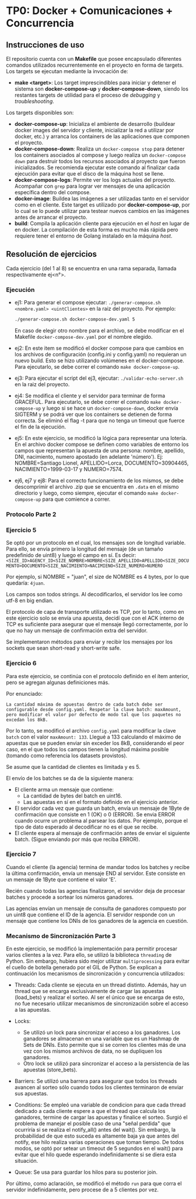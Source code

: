 # TP0: Docker + Comunicaciones + Concurrencia

## Instrucciones de uso
El repositorio cuenta con un **Makefile** que posee encapsulado diferentes comandos utilizados recurrentemente en el proyecto en forma de targets. Los targets se ejecutan mediante la invocación de:

* **make \<target\>**:
Los target imprescindibles para iniciar y detener el sistema son **docker-compose-up** y **docker-compose-down**, siendo los restantes targets de utilidad para el proceso de _debugging_ y _troubleshooting_.

Los targets disponibles son:
* **docker-compose-up**: Inicializa el ambiente de desarrollo (buildear docker images del servidor y cliente, inicializar la red a utilizar por docker, etc.) y arranca los containers de las aplicaciones que componen el proyecto.
* **docker-compose-down**: Realiza un `docker-compose stop` para detener los containers asociados al compose y luego realiza un `docker-compose down` para destruir todos los recursos asociados al proyecto que fueron inicializados. Se recomienda ejecutar este comando al finalizar cada ejecución para evitar que el disco de la máquina host se llene.
* **docker-compose-logs**: Permite ver los logs actuales del proyecto. Acompañar con `grep` para lograr ver mensajes de una aplicación específica dentro del compose.
* **docker-image**: Buildea las imágenes a ser utilizadas tanto en el servidor como en el cliente. Este target es utilizado por **docker-compose-up**, por lo cual se lo puede utilizar para testear nuevos cambios en las imágenes antes de arrancar el proyecto.
* **build**: Compila la aplicación cliente para ejecución en el _host_ en lugar de en docker. La compilación de esta forma es mucho más rápida pero requiere tener el entorno de Golang instalado en la máquina _host_.

## Resolución de ejercicios
Cada ejercicio (del 1 al 8) se encuentra en una rama separada, llamada respectivamente ej<n°>.

### Ejecución
- ej1: Para generar el compose ejecutar: `./generar-compose.sh <nombre.yaml> <uintClientes>` en la raiz del proyecto. Por ejemplo:
    ```bash
    ./generar-compose.sh docker-compose-dev.yaml 5
    ```
    En caso de elegir otro nombre para el archivo, se debe modificar en el Makefile `docker-compose-dev.yaml` por el nombre elegido.

- ej2: En este item se modificó el docker compose para que cambios en los archivos de configuración (config.ini y config.yaml) no requieran un nuevo build. Esto se hizo utilizando volúmenes en el docker-compose. Para ejecutarlo, se debe correr el comando `make docker-compose-up`.

- ej3: Para ejecutar el script del ej3, ejecutar: `./validar-echo-server.sh` en la raiz del proyecto.

- ej4: Se modifica el cliente y el servidor para terminar de forma GRACEFUL. Para ejecutarlo, se debe correr el comando `make docker-compose-up` y luego si se hace un 
`docker-compose-down`, docker envía SIGTERM y se podrá ver que los containers se detienen de forma correcta. 
Se eliminó el flag -t para que no tenga un timeout que fuerce el fin de la ejecución.

- ej5: En este ejercicio, se modificó la lógica para representar una lotería. En el archivo docker compose se definen como variables de entorno los campos que representan la apuesta de una persona: nombre, apellido, DNI, nacimiento, numero apostado (en adelante 'número'). Ej: NOMBRE=Santiago Lionel, APELLIDO=Lorca, DOCUMENTO=30904465, NACIMIENTO=1999-03-17 y NUMERO=7574.


- ej6, ej7 y ej8: Para el correcto funcionamiento de los mismos, se debe descomprimir el archivo .zip que se encuentra en `.data` en el mismo directorio y luego, como siempre, ejecutar el comando `make docker-compose-up` para que comience a correr.

### Protocolo Parte 2
### Ejercicio 5
Se optó por un protocolo en el cual, los mensajes son de longitud variable. Para ello, se envía primero la longitud del mensaje (de un tamaño predefinido de uint8) y luego el campo en sí. Es decir:
`<SIZE_ID>AGENCY_ID<SIZE_NOMBRE>NOMBRE<SIZE_APELLIDO>APELLIDO<SIZE_DOCUMENTO>DOCUMENTO<SIZE_NACIMIENTO>NACIMIENO<SIZE_NUMERO>NUMERO`

Por ejemplo, si NOMBRE = "juan", el size de NOMBRE es 4 bytes, por lo que quedaría: `4juan`.

Los campos son todos strings. Al decodificarlos, el servidor los lee como utf-8 en big endian.

El protocolo de capa de transporte utilizado es TCP, por lo tanto, como en este ejercicio solo se envía una apuesta, decidí que con el ACK interno de TCP es suficiente para asegurar que el mensaje llegó correctamente, por lo que no hay un mensaje de confirmación extra del servidor. 

Se implementaron métodos para enviar y recibir los mensajes por los sockets que sean short-read y short-write safe.

### Ejercicio 6
Para este ejercicio, se continúa con el protocolo definido en el ítem anterior, pero se agregan algunas definiciones más.

Por enunciado:
```
La cantidad máxima de apuestas dentro de cada batch debe ser configurable desde config.yaml. Respetar la clave batch: maxAmount, pero modificar el valor por defecto de modo tal que los paquetes no excedan los 8kB. 
```

Por lo tanto, se modificó el archivo `config.yaml` para modificar la clave `batch` con el valor `maxAmount: 133`. Llegué a 133 calculando el máximo de apuestas que se pueden enviar sin exceder los 8kB, considerando el peor caso, en el que todos los campos tienen la longitud máxima posible (tomando como referencia los datasets provistos).

Se asume que la cantidad de clientes es limitada y es 5.

El envío de los batches se da de la siguiente manera:
- El cliente arma un mensaje que contiene:
    - La cantidad de bytes del batch en uint16.
    - Las apuestas en sí en el formato definido en el ejercicio anterior.
- El servidor cada vez que guarda un batch, envía un mensaje de 1Byte de confirmación que consiste en 1 (OK) o 0 (ERROR). Se envia ERROR cuando ocurre un problema al parsear los datos. Por ejemplo, porque el tipo de dato esperado al decodificar no es el que se recibe.
- El cliente espera al mensaje de confirmación antes de enviar el siguiente batch. (Sigue enviando por más que reciba ERROR).

### Ejercicio 7
Cuando el cliente (la agencia) termina de mandar todos los batches y recibe la última confirmación, envía un mensaje END al servidor. Este consiste en un mensaje de 1Byte que contiene el valor 'E'.

Recién cuando todas las agencias finalizaron, el servidor deja de procesar batches y procede a sortear los números ganadores. 

Las agencias envían un mensaje de consulta de ganadores compuesto por un uint8 que contiene el ID de la agencia. El servidor responde con un mensaje que contiene los DNIs de los ganadores de la agencia en cuestión.

### Mecanismo de Sincronización Parte 3

En este ejercicio, se modificó la implementación para permitir procesar varios clientes a la vez. Para ello, se utilizó la biblioteca `threading` de Python. Sin embargo, hubiera sido mejor utilizar `multiprocessing` para evitar el cuello de botella generado por el GIL de Python.
Se explican a continuación los mecanismos de sincronización y concurrencia utilizados:
- Threads: Cada cliente se ejecuta en un thread distinto. Además, hay un thread que se encarga exclusivamente de cargar las apuestas (load_bets) y realizar el sorteo. Al ser el único que se encarga de esto, no fue necesario utilizar mecanismos de sincronización sobre el acceso a las apuestas.
- Locks: 
    - Se utilizó un lock para sincronizar el acceso a los ganadores. Los ganadores se almacenan en una variable que es un Hashmap de Sets de DNIs. Esto permite que si se corren los clientes más de una vez con los mismos archivos de data, no se dupliquen los ganadores.
    - Otro lock se utilizó para sincronizar el acceso a la persistencia de las apuestas (store_bets).
- Barriers: Se utilizó una barrera para asegurar que todos los threads avancen al sorteo sólo cuando todos los clientes terminaron de enviar sus apuestas.

- Conditions: Se empleó una variable de condicion para que cada thread dedicado a cada cliente espere a que el thread que calcula los ganadores, termine de cargar las apuestas y finalice el sorteo. Surgió el problema de manejar el posible caso de una "señal perdida" que ocurriría si se realiza el notify_all() antes del wait(). Sin embargo, la probabilidad de que esto suceda es altamente baja ya que antes del notify, ese hilo realiza varias operaciones que toman tiempo. De todos modos, se optó por setear un timeout de 5 segundos en el wait() para evitar que el hilo quede esperando indefinidamente si se diera esta situación.

- Queue: Se usa para guardar los hilos para su posterior join.

Por último, como aclaración, se modificó el método `run` para que corra el servidor indefinidamente, pero procese de a 5 clientes por vez.